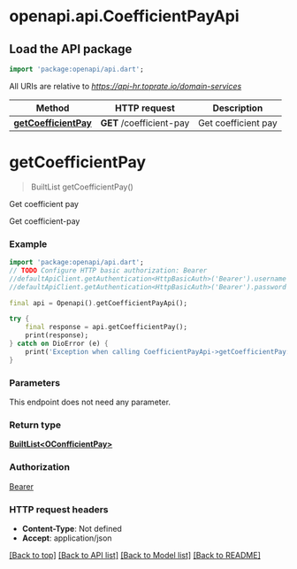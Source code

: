 # openapi.api.CoefficientPayApi

## Load the API package
```dart
import 'package:openapi/api.dart';
```

All URIs are relative to *https://api-hr.toprate.io/domain-services*

Method | HTTP request | Description
------------- | ------------- | -------------
[**getCoefficientPay**](CoefficientPayApi.md#getcoefficientpay) | **GET** /coefficient-pay | Get coefficient pay


# **getCoefficientPay**
> BuiltList<OConfficientPay> getCoefficientPay()

Get coefficient pay

Get coefficient-pay

### Example
```dart
import 'package:openapi/api.dart';
// TODO Configure HTTP basic authorization: Bearer
//defaultApiClient.getAuthentication<HttpBasicAuth>('Bearer').username = 'YOUR_USERNAME'
//defaultApiClient.getAuthentication<HttpBasicAuth>('Bearer').password = 'YOUR_PASSWORD';

final api = Openapi().getCoefficientPayApi();

try {
    final response = api.getCoefficientPay();
    print(response);
} catch on DioError (e) {
    print('Exception when calling CoefficientPayApi->getCoefficientPay: $e\n');
}
```

### Parameters
This endpoint does not need any parameter.

### Return type

[**BuiltList&lt;OConfficientPay&gt;**](OConfficientPay.md)

### Authorization

[Bearer](../README.md#Bearer)

### HTTP request headers

 - **Content-Type**: Not defined
 - **Accept**: application/json

[[Back to top]](#) [[Back to API list]](../README.md#documentation-for-api-endpoints) [[Back to Model list]](../README.md#documentation-for-models) [[Back to README]](../README.md)

